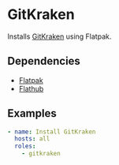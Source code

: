 # GitKraken

Installs [GitKraken](https://www.gitkraken.com/) using Flatpak.

## Dependencies

- [Flatpak](https://flatpak.org/)
- [Flathub](https://flathub.org/)

## Examples

```yaml
- name: Install GitKraken
  hosts: all
  roles:
    - gitkraken
```
